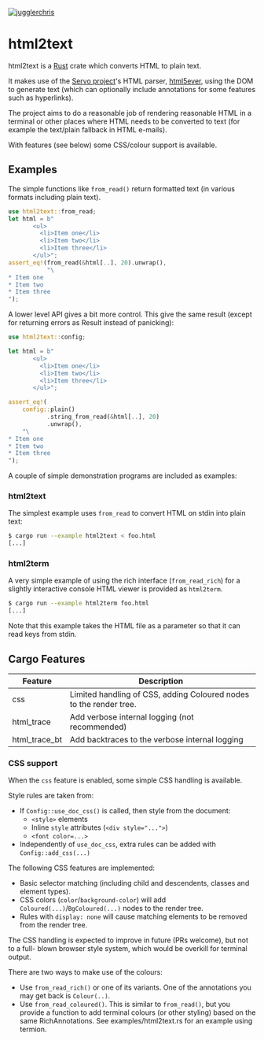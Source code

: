[![jugglerchris](https://circleci.com/gh/jugglerchris/rust-html2text.svg?branch=master&style=svg)](https://app.circleci.com/pipelines/github/jugglerchris/rust-html2text?filter=all)

# html2text

html2text is a [Rust](http://www.rust-lang.org/) crate which converts HTML to
plain text.

It makes use of the [Servo project](https://github.com/servo/servo)'s HTML
parser, [html5ever](https://github.com/servo/html5ever/), using the DOM to
generate text (which can optionally include annotations for some features such
as hyperlinks).

The project aims to do a reasonable job of rendering reasonable HTML in a
terminal or other places where HTML needs to be converted to text (for
example the text/plain fallback in HTML e-mails).

With features (see below) some CSS/colour support is available.

## Examples

The simple functions like `from_read()` return formatted text (in various
formats including plain text).

```rust
use html2text::from_read;
let html = b"
       <ul>
         <li>Item one</li>
         <li>Item two</li>
         <li>Item three</li>
       </ul>";
assert_eq!(from_read(&html[..], 20).unwrap(),
           "\
* Item one
* Item two
* Item three
");
```

A lower level API gives a bit more control.  This give the same result (except for
returning errors as Result instead of panicking):

```rust
use html2text::config;

let html = b"
       <ul>
         <li>Item one</li>
         <li>Item two</li>
         <li>Item three</li>
       </ul>";

assert_eq!(
    config::plain()
           .string_from_read(&html[..], 20)
           .unwrap(),
    "\
* Item one
* Item two
* Item three
");
```

A couple of simple demonstration programs are included as examples:

### html2text

The simplest example uses `from_read` to convert HTML on stdin into plain
text:

```sh
$ cargo run --example html2text < foo.html
[...]
```

### html2term

A very simple example of using the rich interface (`from_read_rich`) for a
slightly interactive console HTML viewer is provided as `html2term`.

```sh
$ cargo run --example html2term foo.html
[...]
```

Note that this example takes the HTML file as a parameter so that it can
read keys from stdin.

## Cargo Features

|Feature| Description|
|-------|------------|
|css    | Limited handling of CSS, adding Coloured nodes to the render tree. |
|html\_trace| Add verbose internal logging (not recommended) |
|html\_trace\_bt| Add backtraces to the verbose internal logging |

### CSS support

When the `css` feature is enabled, some simple CSS handling is available.

Style rules are taken from:
* If `Config::use_doc_css()` is called, then style from the document:
  * `<style>` elements
  * Inline `style` attributes (`<div style="...">`)
  * `<font color=...>`
* Independently of `use_doc_css`, extra rules can be added with `Config::add_css(...)`

The following CSS features are implemented:
* Basic selector matching (including child and descendents, classes and element
  types).
* CSS colors (`color`/`background-color`) will add
  `Coloured(...)`/`BgColoured(...)` nodes to the render tree.
* Rules with `display: none` will cause matching elements to be removed from
  the render tree.

The CSS handling is expected to improve in future (PRs welcome), but not to a full-
blown browser style system, which would be overkill for terminal output.

There are two ways to make use of the colours:
* Use `from_read_rich()` or one of its variants.  One of the annotations you may get
  back is `Colour(..)`.
* Use `from_read_coloured()`.  This is similar to `from_read()`, but you provide
  a function to add terminal colours (or other styling) based on the same
  RichAnnotations.  See examples/html2text.rs for an example using termion.
